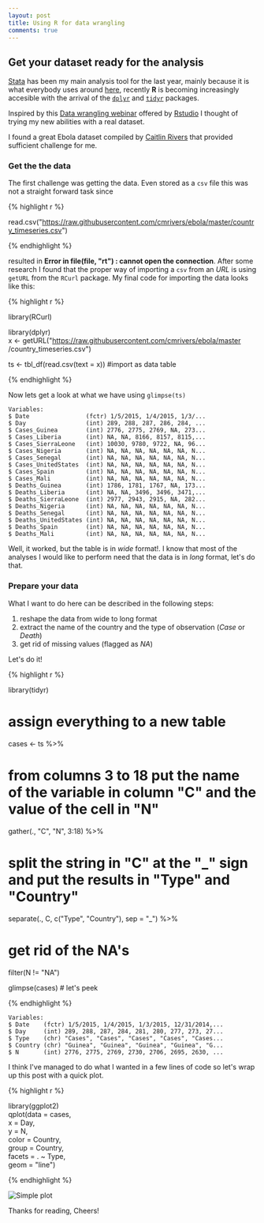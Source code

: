 ```yaml
---
layout: post
title: Using R for data wrangling
comments: true
---
```

## Get your dataset ready for the analysis

[Stata](www.stata.com) has been my main analysis tool for the last year, mainly because it is what everybody uses around [here](http://healthmgt.upei.ca/), recently **R** is becoming increasingly accesible with the arrival of the [`dplyr`](http://cran.rstudio.com/web/packages/dplyr/vignettes/introduction.html) and [`tidyr`](http://cran.r-project.org/web/packages/tidyr/vignettes/tidy-data.html) packages.

Inspired by this [Data wrangling webinar](https://github.com/rstudio/webinars/blob/master/2015-01/wrangling-webinar.pdf) offered by [Rstudio](www.rstudio.com) I thought of trying my new abilities with a real dataset.

I found a great Ebola dataset compiled by [Caitlin Rivers](https://github.com/cmrivers/ebola) that provided sufficient challenge for me.

### Get the the data

The first challenge was getting the data. Even stored as a `csv` file this was not a straight forward task since 

{% highlight r %}

read.csv("https://raw.githubusercontent.com/cmrivers/ebola/master/country_timeseries.csv")

{% endhighlight %}	

resulted in **Error in file(file, "rt") : cannot open the connection**. After some research I found that the proper way of importing a `csv` from an *URL* is using `getURL` from the `RCurl` package. My final code for importing the data looks like this:

{% highlight r %}

library(RCurl)  

library(dplyr)  
x <- getURL("https://raw.githubusercontent.com/cmrivers/ebola/master
/country_timeseries.csv")    

ts <- tbl_df(read.csv(text = x))  #import as data table  

{% endhighlight %}	

Now lets get a look at what we have using `glimpse(ts)`

	Variables:  
	$ Date                (fctr) 1/5/2015, 1/4/2015, 1/3/...  
	$ Day                 (int) 289, 288, 287, 286, 284, ...  
	$ Cases_Guinea        (int) 2776, 2775, 2769, NA, 273...  
	$ Cases_Liberia       (int) NA, NA, 8166, 8157, 8115,...  
	$ Cases_SierraLeone   (int) 10030, 9780, 9722, NA, 96...  
	$ Cases_Nigeria       (int) NA, NA, NA, NA, NA, NA, N...  
	$ Cases_Senegal       (int) NA, NA, NA, NA, NA, NA, N...  
	$ Cases_UnitedStates  (int) NA, NA, NA, NA, NA, NA, N...  
	$ Cases_Spain         (int) NA, NA, NA, NA, NA, NA, N...  
	$ Cases_Mali          (int) NA, NA, NA, NA, NA, NA, N...  
	$ Deaths_Guinea       (int) 1786, 1781, 1767, NA, 173...  
	$ Deaths_Liberia      (int) NA, NA, 3496, 3496, 3471,...  
	$ Deaths_SierraLeone  (int) 2977, 2943, 2915, NA, 282...  
	$ Deaths_Nigeria      (int) NA, NA, NA, NA, NA, NA, N...  
	$ Deaths_Senegal      (int) NA, NA, NA, NA, NA, NA, N...  
	$ Deaths_UnitedStates (int) NA, NA, NA, NA, NA, NA, N...  
	$ Deaths_Spain        (int) NA, NA, NA, NA, NA, NA, N...  
	$ Deaths_Mali         (int) NA, NA, NA, NA, NA, NA, N...  


Well, it worked, but the table is in *wide* format!. I know that most of the analyses I would like to perform need that the data is in *long* format, let's do that.

### Prepare your data

What I want to do here can be described in the following steps:  
	
1. reshape the data from wide to long format
2. extract the name of the country and the type of observation (*Case* or *Death*)
3. get rid of missing values (flagged as *NA*)

Let's do it!

{% highlight r %}

library(tidyr)

# assign everything to a new table                       
cases <- ts %>%                                           
  # from columns 3 to 18 put the name of the variable in column "C" and the value of the cell in "N"  
  gather(., "C", "N", 3:18) %>%                           
  # split the string in "C" at the "_" sign and put the results in "Type" and "Country"    
  separate(., C, c("Type", "Country"), sep = "_") %>%     
  # get rid of the NA's  
  filter(N != "NA")                                       
  
  glimpse(cases)   # let's peek  

{% endhighlight %}	

	Variables:    
	$ Date    (fctr) 1/5/2015, 1/4/2015, 1/3/2015, 12/31/2014,...  
	$ Day     (int) 289, 288, 287, 284, 281, 280, 277, 273, 27...  
	$ Type    (chr) "Cases", "Cases", "Cases", "Cases", "Cases...  
	$ Country (chr) "Guinea", "Guinea", "Guinea", "Guinea", "G...  
	$ N       (int) 2776, 2775, 2769, 2730, 2706, 2695, 2630, ...  

I think I've managed to do what I wanted in a few lines of code so let's wrap up this post with a quick plot.

{% highlight r %}
  
library(ggplot2)  
qplot(data     = cases,  
        x      = Day,  
        y      = N,  
        color  = Country,  
        group  = Country,  
        facets = . ~ Type,  
        geom   = "line")  

{% endhighlight %}	


![Simple plot](https://dl.dropboxusercontent.com/u/128600/posts/Screenshot%202015-01-23%2014.45.15.png)


Thanks for reading, Cheers!

